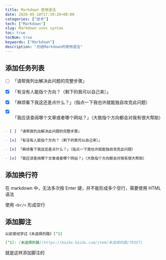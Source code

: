 ```yaml
---
title: Markdown 使用语法
date: 2020-05-10T17:39:28+08:00
categories: ["技术"]
tech: ["Markdown"]
slug: Markdown uses syntax
toc: true
tocNum: true
keywords: ["Markdown"]
description: "总结Markdown的使用语法"
---
```


## 添加任务列表

- [ ] 「请帮我列出解决此问题的完整步骤」

- [x] 「有没有人能指个方向？（剩下的我可以自己来）」

- [x] 「麻烦看下我这还差点什么？」（指点一下我也许就能独自攻克此问题）

- [x] 「我应该查阅哪个文章或者哪个网站？」（大致指个方向都会对我有很大帮助）

```markdown

- [ ] 「请帮我列出解决此问题的完整步骤」

- [x] 「有没有人能指个方向？（剩下的我可以自己来）」

- [x] 「麻烦看下我这还差点什么？」（指点一下我也许就能独自攻克此问题）

- [x] 「我应该查阅哪个文章或者哪个网站？」（大致指个方向都会对我有很大帮助）
```

## 添加换行符

在 markdown 中，无法多次按 Enter 键，并不能形成多个空行，需要使用 HTML 语法

使用 `<br/>` 形成空行

## 添加脚注

```markdown
以前曾经学过《未选择的路》[^1]

[^1]: [未选择的路](https://baike.baidu.com/item/未选择的路/79357)
```

就是这样添加脚注的